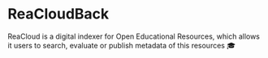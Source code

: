 # ReaCloudBack
ReaCloud is a digital indexer for Open Educational Resources, which allows it users to search, evaluate or publish metadata of this resources 🎓
